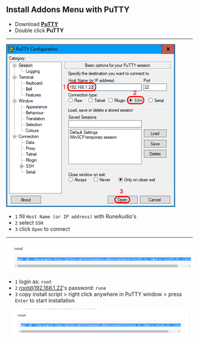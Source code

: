 Install Addons Menu with PuTTY
---

- Download [**PuTTY**](https://the.earth.li/~sgtatham/putty/latest/w32/putty.exe)
- Double click **PuTTY**
---
![putty1](https://github.com/rern/_assets/blob/master/PuTTY/putty1.png)  
- `1` fill `Host Name (or IP address)` with RuneAudio's
- `2` select `SSH`
- `3` click `Open` to connect
---
![putty2](https://github.com/rern/_assets/blob/master/PuTTY/putty2.png)  
- `1` login as: `root`
- `2` root@192.168.1.22's password: `rune`
- `3` copy install script > right click anywhere in PuTTY window > press `Enter` to start installation

![putty0](https://github.com/rern/_assets/blob/master/PuTTY/putty0.png)  
